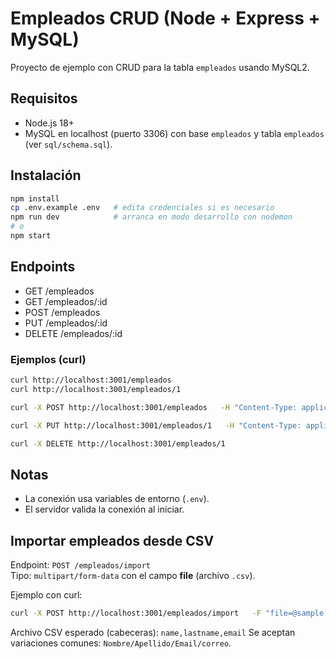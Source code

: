 # Empleados CRUD (Node + Express + MySQL)

Proyecto de ejemplo con CRUD para la tabla `empleados` usando MySQL2.

## Requisitos
- Node.js 18+
- MySQL en localhost (puerto 3306) con base `empleados` y tabla `empleados` (ver `sql/schema.sql`).

## Instalación
```bash
npm install
cp .env.example .env   # edita credenciales si es necesario
npm run dev            # arranca en modo desarrollo con nodemon
# o
npm start
```

## Endpoints
- GET    /empleados
- GET    /empleados/:id
- POST   /empleados
- PUT    /empleados/:id
- DELETE /empleados/:id

### Ejemplos (curl)
```bash
curl http://localhost:3001/empleados
curl http://localhost:3001/empleados/1

curl -X POST http://localhost:3001/empleados   -H "Content-Type: application/json"   -d '{"name":"Ana","lastname":"López","email":"ana@example.com"}'

curl -X PUT http://localhost:3001/empleados/1   -H "Content-Type: application/json"   -d '{"name":"Ana María","lastname":"López","email":"ana@example.com"}'

curl -X DELETE http://localhost:3001/empleados/1
```

## Notas
- La conexión usa variables de entorno (`.env`).
- El servidor valida la conexión al iniciar.


## Importar empleados desde CSV
Endpoint: `POST /empleados/import`  
Tipo: `multipart/form-data` con el campo **file** (archivo `.csv`).

Ejemplo con curl:
```bash
curl -X POST http://localhost:3001/empleados/import   -F "file=@sample.csv"
```
Archivo CSV esperado (cabeceras): `name,lastname,email`
Se aceptan variaciones comunes: `Nombre/Apellido/Email/correo`.
